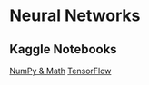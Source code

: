 # Neural Networks

## Kaggle Notebooks
[NumPy & Math](https://www.kaggle.com/code/whatharini/neural-network-with-math)
[TensorFlow](https://www.kaggle.com/code/whatharini/neural-network-with-tensorflow)
